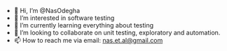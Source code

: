 - 👋 Hi, I’m @NasOdegha
- 👀 I’m interested in software testing
- 🌱 I’m currently learning everything about testing
- 💞️ I’m looking to collaborate on unit testing, exploratory and automation.
- 📫 How to reach me via email: nas.et.al@gmail.com

<!---
NasOdegha/NasOdegha is a ✨ special ✨ repository because its `README.md` (this file) appears on your GitHub profile.
You can click the Preview link to take a look at your changes.
--->
